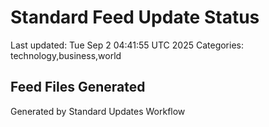 # Standard Feed Update Status
Last updated: Tue Sep  2 04:41:55 UTC 2025
Categories: technology,business,world

## Feed Files Generated

Generated by Standard Updates Workflow
